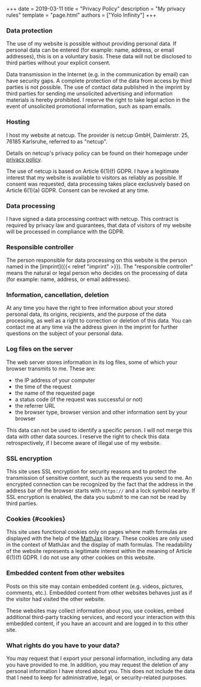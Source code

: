 +++
date = 2019-03-11
title = "Privacy Policy"
description = "My privacy rules"
template = "page.html"
authors = ["Yolo Infinity"]
+++

### Data protection
The use of my website is possible without providing personal data.
If personal data can be entered (for example: name, address, or email addresses), this is on a voluntary basis.
These data will not be disclosed to third parties without your explicit consent.

Data transmission in the Internet (e.g.
in the communication by email) can have security gaps.
A complete protection of the data from access by third parties is not possible.
The use of contact data published in the imprint by third parties for sending me unsolicited advertising and information materials is hereby prohibited.
I reserve the right to take legal action in the event of unsolicited promotional information, such as spam emails.

### Hosting
I host my website at netcup. The provider is netcup GmbH, Daimlerstr. 25, 76185 Karlsruhe, referred to as "netcup".

Details on netcup's privacy policy can be found on their homepage under [privacy policy](https://www.netcup.eu/kontakt/datenschutzerklaerung.php).

The use of netcup is based on Article 6(1)(f) GDPR.
I have a legitimate interest that my website is available to visitors as reliably as possible.
If consent was requested, data processing takes place exclusively based on Article 6(1)(a) GDPR.
Consent can be revoked at any time.

### Data processing
I have signed a data processing contract with netcup.
This contract is required by privacy law and guarantees, that data of visitors of my website will be processed in compliance with the GDPR.

### Responsible controller
The person responsible for data processing on this website is the person named in the [imprint]({{< relref "imprint" >}}).
The "responsible controller" means the natural or legal person who decides on the processing of data (for example: name, address, or email addresses).

### Information, cancellation, deletion
At any time you have the right to free information about your stored personal data, its origins, recipients, and the purpose of the data processing, as well as a right to correction or deletion of this data.
You can contact me at any time via the address given in the imprint for further questions on the subject of your personal data.

### Log files on the server
The web server stores information in its log files, some of which your browser transmits to me.
These are:

* the IP address of your computer
* the time of the request
* the name of the requested page
* a status code (if the request was successful or not)
* the referrer URL
* the browser type, browser version and other information sent by your browser

This data can not be used to identify a specific person.
I will not merge this data with other data sources.
I reserve the right to check this data retrospectively, if I become aware of illegal use of my website.

### SSL encryption
This site uses SSL encryption for security reasons and to protect the transmission of sensitive content, such as the requests you send to me.
An encrypted connection can be recognized by the fact that the address in the address bar of the browser starts with `https://` and a lock symbol nearby.
If SSL encryption is enabled, the data you submit to me can not be read by third parties.

### Cookies {#cookies}
This site uses functional cookies only on pages where math formulas are displayed with the help of the [MathJax](https://www.mathjax.org/) library.
These cookies are only used in the context of MathJax and the display of math formulas.
The readability of the website represents a legitimate interest within the meaning of Article 6(1)(f) GDPR.
I do not use any other cookies on this website.

### Embedded content from other websites
Posts on this site may contain embedded content (e.g. videos, pictures, comments, etc.).
Embedded content from other websites behaves just as if the visitor had visited the other website.

These websites may collect information about you, use cookies, embed additional third-party tracking services, and record your interaction with this embedded content, if you have an account and are logged in to this other site.

### What rights do you have to your data?
You may request that I export your personal information, including any data you have provided to me.
In addition, you may request the deletion of any personal information I have stored about you.
This does not include the data that I need to keep for administrative, legal, or security-related purposes.
